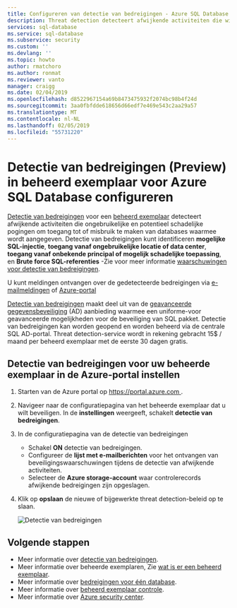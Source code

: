 ```yaml
---
title: Configureren van detectie van bedreigingen - Azure SQL Database managed instance | Microsoft Docs
description: Threat detection detecteert afwijkende activiteiten die wijzen op mogelijke beveiligingsrisico's met de database in een beheerd exemplaar.
services: sql-database
ms.service: sql-database
ms.subservice: security
ms.custom: ''
ms.devlang: ''
ms.topic: howto
author: rmatchoro
ms.author: ronmat
ms.reviewer: vanto
manager: craigg
ms.date: 02/04/2019
ms.openlocfilehash: d8522967154a69b8473475932f2074bc98b4f24d
ms.sourcegitcommit: 3aa0fbfdde618656d66edf7e469e543c2aa29a57
ms.translationtype: MT
ms.contentlocale: nl-NL
ms.lasthandoff: 02/05/2019
ms.locfileid: "55731220"
---
```

# <a name="configure-threat-detection-preview-in-azure-sql-database-managed-instance"></a>Detectie van bedreigingen (Preview) in beheerd exemplaar voor Azure SQL Database configureren

[Detectie van bedreigingen](sql-database-threat-detection-overview.md) voor een [beheerd exemplaar](sql-database-managed-instance-index.yml) detecteert afwijkende activiteiten die ongebruikelijke en potentieel schadelijke pogingen om toegang tot of misbruik te maken van databases waarmee wordt aangegeven. Detectie van bedreigingen kunt identificeren **mogelijke SQL-injectie**, **toegang vanaf ongebruikelijke locatie of data center**, **toegang vanaf onbekende principal of mogelijk schadelijke toepassing**, en **Brute force SQL-referenties** -Zie voor meer informatie [waarschuwingen voor detectie van bedreigingen](sql-database-threat-detection-overview.md#threat-detection-alerts).

U kunt meldingen ontvangen over de gedetecteerde bedreigingen via [e-mailmeldingen](sql-database-threat-detection-overview.md#explore-anomalous-database-activities-upon-detection-of-a-suspicious-event) of [Azure-portal](sql-database-threat-detection-overview.md#explore-threat-detection-alerts-for-your-database-in-the-azure-portal)

[Detectie van bedreigingen](sql-database-threat-detection-overview.md) maakt deel uit van de [geavanceerde gegevensbeveiliging](sql-database-advanced-data-security.md) (AD) aanbieding waarmee een uniforme-voor geavanceerde mogelijkheden voor de beveiliging van SQL pakket. Detectie van bedreigingen kan worden geopend en worden beheerd via de centrale SQL AD-portal. Threat detection-service wordt in rekening gebracht 15$ / maand per beheerd exemplaar met de eerste 30 dagen gratis.

## <a name="set-up-threat-detection-for-your-managed-instance-in-the-azure-portal"></a>Detectie van bedreigingen voor uw beheerde exemplaar in de Azure-portal instellen

1. Starten van de Azure portal op [ https://portal.azure.com ](https://portal.azure.com).
2. Navigeer naar de configuratiepagina van het beheerde exemplaar dat u wilt beveiligen. In de **instellingen** weergeeft, schakelt **detectie van bedreigingen**.
3. In de configuratiepagina van de detectie van bedreigingen
   - Schakel **ON** detectie van bedreigingen.
   - Configureer de **lijst met e-mailberichten** voor het ontvangen van beveiligingswaarschuwingen tijdens de detectie van afwijkende activiteiten.
   - Selecteer de **Azure storage-account** waar controlerecords afwijkende bedreigingen zijn opgeslagen.
4. Klik op **opslaan** de nieuwe of bijgewerkte threat detection-beleid op te slaan.

   ![Detectie van bedreigingen](./media/sql-database-managed-instance-threat-detection/threat-detection.png)

## <a name="next-steps"></a>Volgende stappen

- Meer informatie over [detectie van bedreigingen](sql-database-threat-detection-overview.md).
- Meer informatie over beheerde exemplaren, Zie [wat is er een beheerd exemplaar](sql-database-managed-instance.md).
- Meer informatie over [bedreigingen voor één database](sql-database-threat-detection.md).
- Meer informatie over [beheerd exemplaar controle](https://go.microsoft.com/fwlink/?linkid=869430).
- Meer informatie over [Azure security center](https://docs.microsoft.com/azure/security-center/security-center-intro).
